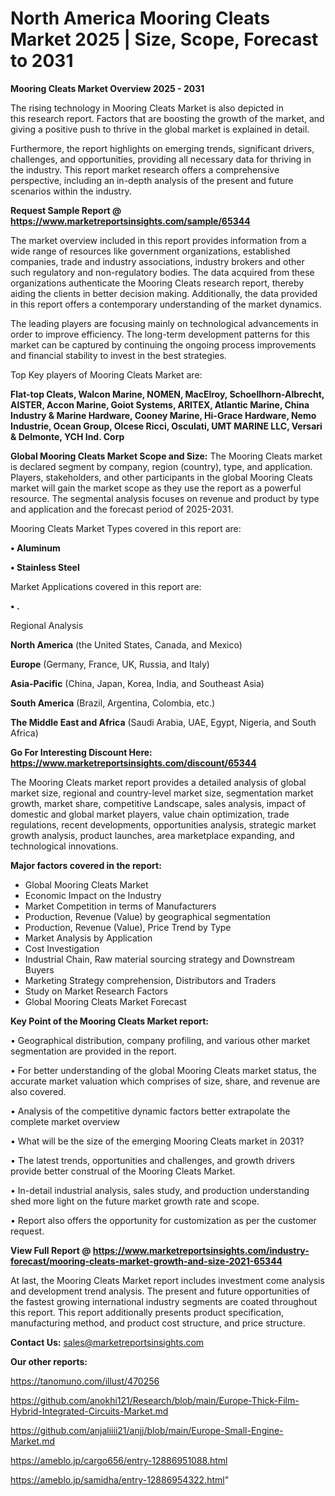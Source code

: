   # North America Mooring Cleats Market 2025 | Size, Scope, Forecast to 2031

<Strong> Mooring Cleats Market Overview 2025 - 2031</strong>

The rising technology in Mooring Cleats Market is also depicted in this research report. Factors that are boosting the growth of the market, and giving a positive push to thrive in the global market is explained in detail.

Furthermore, the report highlights on emerging trends, significant drivers, challenges, and opportunities, providing all necessary data for thriving in the industry. This report market research offers a comprehensive perspective, including an in-depth analysis of the present and future scenarios within the industry.

<strong>Request Sample Report @ <a href=https://www.marketreportsinsights.com/sample/65344>https://www.marketreportsinsights.com/sample/65344</a></strong>

The market overview included in this report provides information from a wide range of resources like government organizations, established companies, trade and industry associations, industry brokers and other such regulatory and non-regulatory bodies. The data acquired from these organizations authenticate the Mooring Cleats research report, thereby aiding the clients in better decision making. Additionally, the data provided in this report offers a contemporary understanding of the market dynamics.

The leading players are focusing mainly on technological advancements in order to improve efficiency. The long-term development patterns for this market can be captured by continuing the ongoing process improvements and financial stability to invest in the best strategies.

Top Key players of Mooring Cleats Market are:

<strong>Flat-top Cleats, Walcon Marine, NOMEN, MacElroy, Schoellhorn-Albrecht, AISTER, Accon Marine, Goiot Systems, ARITEX, Atlantic Marine, China Industry & Marine Hardware, Cooney Marine, Hi-Grace Hardware, Nemo Industrie, Ocean Group, Olcese Ricci, Osculati, UMT MARINE LLC, Versari & Delmonte, YCH Ind. Corp</strong>

<strong><b>Global Mooring Cleats Market Scope and Size:</b></strong>
The Mooring Cleats market is declared segment by company, region (country), type, and application. Players, stakeholders, and other participants in the global Mooring Cleats market will gain the market scope as they use the report as a powerful resource. The segmental analysis focuses on revenue and product by type and application and the forecast period of 2025-2031.

Mooring Cleats Market Types covered in this report are:

<strong>• Aluminum

• Stainless Steel</strong>

Market Applications covered in this report are:

<strong>• .</strong> 

Regional Analysis

<strong>North America</strong> (the United States, Canada, and Mexico)

<strong>Europe</strong> (Germany, France, UK, Russia, and Italy)

<strong>Asia-Pacific</strong> (China, Japan, Korea, India, and Southeast Asia)

<strong>South America</strong> (Brazil, Argentina, Colombia, etc.)

<strong>The Middle East and Africa</strong> (Saudi Arabia, UAE, Egypt, Nigeria, and South Africa)

<strong>Go For Interesting Discount Here: <a href=https://www.marketreportsinsights.com/discount/65344>https://www.marketreportsinsights.com/discount/65344</a></strong>

The Mooring Cleats market report provides a detailed analysis of global market size, regional and country-level market size, segmentation market growth, market share, competitive Landscape, sales analysis, impact of domestic and global market players, value chain optimization, trade regulations, recent developments, opportunities analysis, strategic market growth analysis, product launches, area marketplace expanding, and technological innovations.

<strong><b>Major factors covered in the report:</b></strong>
<ul>
  <li>Global Mooring Cleats Market </li>
  <li>Economic Impact on the Industry</li>
  <li>Market Competition in terms of Manufacturers</li>
  <li>Production, Revenue (Value) by geographical segmentation</li>
  <li>Production, Revenue (Value), Price Trend by Type</li>
  <li>Market Analysis by Application</li>
  <li>Cost Investigation</li>
  <li>Industrial Chain, Raw material sourcing strategy and Downstream Buyers</li>
  <li>Marketing Strategy comprehension, Distributors and Traders</li>
  <li>Study on Market Research Factors</li>
  <li>Global Mooring Cleats Market Forecast</li>
</ul>

<strong><b>Key Point of the Mooring Cleats Market report:</b></strong>

• Geographical distribution, company profiling, and various other market segmentation are provided in the report.

• For better understanding of the global Mooring Cleats market status, the accurate market valuation which comprises of size, share, and revenue are also covered.

• Analysis of the competitive dynamic factors better extrapolate the complete market overview

• What will be the size of the emerging Mooring Cleats market in 2031?

• The latest trends, opportunities and challenges, and growth drivers provide better construal of the Mooring Cleats Market.

• In-detail industrial analysis, sales study, and production understanding shed more light on the future market growth rate and scope.

• Report also offers the opportunity for customization as per the customer request.

<strong><b>View Full Report @ <a href=https://www.marketreportsinsights.com/industry-forecast/mooring-cleats-market-growth-and-size-2021-65344>https://www.marketreportsinsights.com/industry-forecast/mooring-cleats-market-growth-and-size-2021-65344</a></b></strong>


At last, the Mooring Cleats Market report includes investment come analysis and development trend analysis. The present and future opportunities of the fastest growing international industry segments are coated throughout this report. This report additionally presents product specification, manufacturing method, and product cost structure, and price structure.

<strong>Contact Us:</strong>
sales@marketreportsinsights.com

<strong>Our other reports:</strong>

<a href=https://tanomuno.com/illust/470256>https://tanomuno.com/illust/470256</a>

<a href=https://github.com/anokhi121/Research/blob/main/Europe-Thick-Film-Hybrid-Integrated-Circuits-Market.md>https://github.com/anokhi121/Research/blob/main/Europe-Thick-Film-Hybrid-Integrated-Circuits-Market.md</a>

<a href=https://github.com/anjaliiii21/anjj/blob/main/Europe-Small-Engine-Market.md>https://github.com/anjaliiii21/anjj/blob/main/Europe-Small-Engine-Market.md</a>

<a href=https://ameblo.jp/cargo656/entry-12886951088.html>https://ameblo.jp/cargo656/entry-12886951088.html</a>

<a href=https://ameblo.jp/samidha/entry-12886954322.html>https://ameblo.jp/samidha/entry-12886954322.html</a>"

